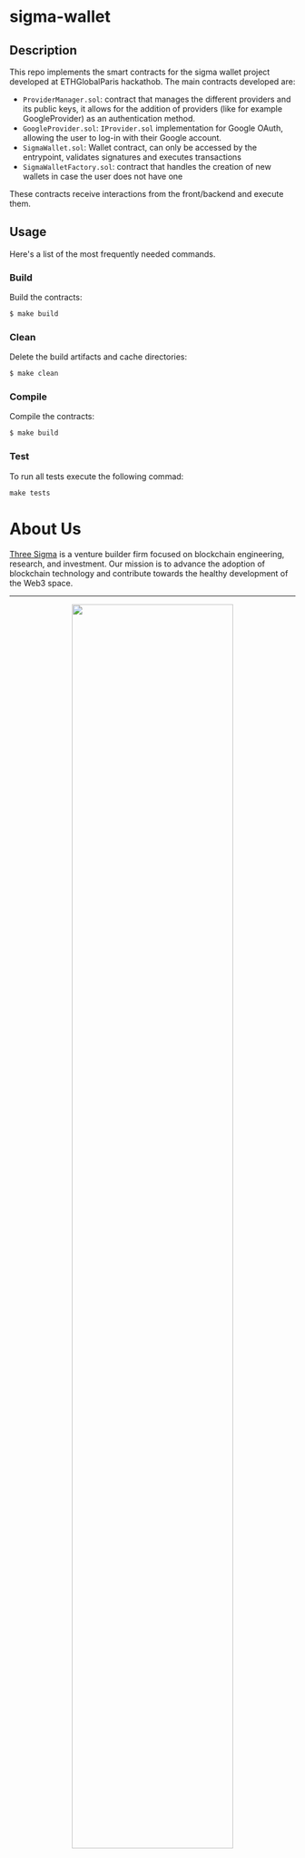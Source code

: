 # sigma-wallet

## Description
This repo implements the smart contracts for the sigma wallet project developed at ETHGlobalParis hackathob.
The main contracts developed are:
- `ProviderManager.sol`: contract that manages the different providers and its public keys, it allows for the addition of providers (like for example GoogleProvider) as an authentication method.
- `GoogleProvider.sol`: `IProvider.sol` implementation for Google OAuth, allowing the user to log-in with their Google account.
- `SigmaWallet.sol`: Wallet contract, can only be accessed by the entrypoint, validates signatures and executes transactions
- `SigmaWalletFactory.sol`: contract that handles the creation of new wallets in case the user does not have one

These contracts receive interactions from the front/backend and execute them.

## Usage

Here's a list of the most frequently needed commands.

### Build

Build the contracts:

```sh
$ make build
```

### Clean

Delete the build artifacts and cache directories:

```sh
$ make clean
```

### Compile

Compile the contracts:

```sh
$ make build
```

### Test

To run all tests execute the following commad:

```
make tests
```



# About Us
[Three Sigma](https://threesigma.xyz/) is a venture builder firm focused on blockchain engineering, research, and investment. Our mission is to advance the adoption of blockchain technology and contribute towards the healthy development of the Web3 space.

---

<p align="center">
  <img src="https://threesigma.xyz/_next/image?url=%2F_next%2Fstatic%2Fmedia%2Fthree-sigma-labs-research-capital-white.0f8e8f50.png&w=2048&q=75" width="75%" />
</p>

